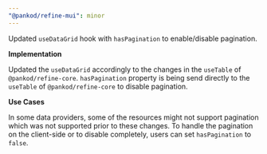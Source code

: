 ```yaml
---
"@pankod/refine-mui": minor
---
```


Updated `useDataGrid` hook with `hasPagination` to enable/disable pagination.

**Implementation**

Updated the `useDataGrid` accordingly to the changes in the `useTable` of `@pankod/refine-core`. `hasPagination` property is being send directly to the `useTable` of `@pankod/refine-core` to disable pagination.

**Use Cases**

In some data providers, some of the resources might not support pagination which was not supported prior to these changes. To handle the pagination on the client-side or to disable completely, users can set `hasPagination` to `false`.
